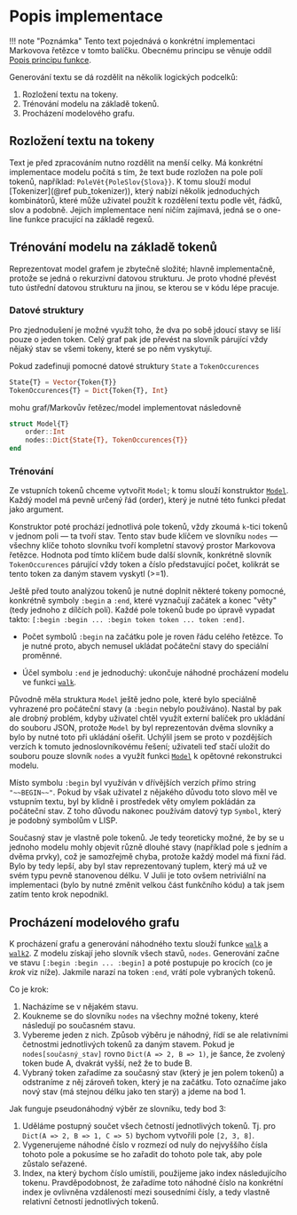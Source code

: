 # Popis implementace

!!! note "Poznámka"
    Tento text pojednává o konkrétní implementaci Markovova řetězce v tomto balíčku. Obecnému principu se věnuje oddíl [Popis principu funkce](@ref).

Generování textu se dá rozdělit na několik logických podcelků:

1. Rozložení textu na tokeny.
2. Trénování modelu na základě tokenů.
3. Procházení modelového grafu.

## Rozložení textu na tokeny

Text je před zpracováním nutno rozdělit na menší celky. Má konkrétní implementace modelu počítá s tím, že text bude rozložen na pole polí tokenů, například: `PoleVět{PoleSlov{Slova}}`. K tomu slouží modul [Tokenizer](@ref pub_tokenizer)), který nabízí několik jednoduchých kombinátorů, které může uživatel použít k rozdělení textu podle vět, řádků, slov a podobně. Jejich implementace není ničím zajímavá, jedná se o one-line funkce pracující na základě regexů.

## Trénování modelu na základě tokenů

Reprezentovat model grafem je zbytečně složité; hlavně implementačně, protože se jedná o rekurzivní datovou strukturu. Je proto vhodné převést tuto ústřední datovou strukturu na jinou, se kterou se v kódu lépe pracuje.

### Datové struktury

Pro zjednodušení je možné využít toho, že dva po sobě jdoucí stavy se liší pouze o jeden token. Celý graf pak jde převést na slovník párující vždy nějaký stav se všemi tokeny, které se po něm vyskytují.

Pokud zadefinuji pomocné datové struktury `State` a `TokenOccurences`

```julia
State{T} = Vector{Token{T}}
TokenOccurences{T} = Dict{Token{T}, Int}
```

mohu graf/Markovův řetězec/model implementovat následovně

```julia
struct Model{T}
    order::Int
    nodes::Dict{State{T}, TokenOccurences{T}}
end
```

### Trénování

Ze vstupních tokenů chceme vytvořit `Model`; k tomu slouží konstruktor [`Model`](@ref). Každý model má pevně určený řád (order), který je nutné této funkci předat jako argument.

Konstruktor poté prochází jednotlivá pole tokenů, vždy zkoumá ``k``-tici tokenů v jednom poli — ta tvoří stav. Tento stav bude klíčem ve slovníku `nodes` — všechny klíče tohoto slovníku tvoří kompletní stavový prostor Markovova řetězce. Hodnota pod tímto klíčem bude další slovník, konkrétně slovník `TokenOccurences` párující vždy token a číslo představující počet, kolikrát se tento token za daným stavem vyskytl (>=1).

Ještě před touto analýzou tokenů je nutné doplnit některé tokeny pomocné, konkrétně symboly `:begin` a `:end`, které vyznačují začátek a konec "věty" (tedy jednoho z dílčích polí). Každé pole tokenů bude po úpravě vypadat takto: `[:begin :begin ... :begin token token ... token :end]`.

- Počet symbolů `:begin` na začátku pole je roven řádu celého řetězce. To je nutné proto, abych nemusel ukládat počáteční stavy do speciální proměnné.

- Účel symbolu `:end` je jednoduchý: ukončuje náhodné procházení modelu ve funkci [`walk`](@ref).

Původně měla struktura `Model` ještě jedno pole, které bylo speciálně vyhrazené pro počáteční stavy (a `:begin` nebylo používáno). Nastal by pak ale drobný problém, kdyby uživatel chtěl využít externí balíček pro ukládání do souboru JSON, protože `Model` by byl reprezentován dvěma slovníky a bylo by nutné toto při ukládání ošeřit. Uchýlil jsem se proto v pozdějších verzích k tomuto jednoslovníkovému řešení; uživateli teď stačí uložit do souboru pouze slovník `nodes` a využít funkci [`Model`](@ref) k opětovné rekonstrukci modelu.

Místo symbolu `:begin` byl využíván v dřívějších verzích přímo string `"~~BEGIN~~"`. Pokud by však uživatel z nějakého důvodu toto slovo měl ve vstupním textu, byl by klidně i prostředek věty omylem pokládán za počáteční stav. Z toho důvodu nakonec používám datový typ `Symbol`, který je podobný symbolům v LISP.

Současný stav je vlastně pole tokenů. Je tedy teoreticky možné, že by se u jednoho modelu mohly objevit různě dlouhé stavy (například pole s jedním a dvěma prvky), což je samozřejmě chyba, protože každý model má fixní řád. Bylo by tedy lepší, aby byl stav reprezentovaný tuplem, který má už ve svém typu pevně stanovenou délku. V Julii je toto ovšem netriviální na implementaci (bylo by nutné změnit velkou část funkčního kódu) a tak jsem zatím tento krok nepodnikl.

## Procházení modelového grafu

K procházení grafu a generování náhodného textu slouží funkce [`walk`](@ref) a [`walk2`](@ref). Z modelu získají jeho slovník všech stavů, `nodes`. Generování začne ve stavu `[:begin :begin ... :begin]` a poté postupuje po krocích (co je *krok* viz níže). Jakmile narazí na token `:end`, vrátí pole vybraných tokenů.

Co je krok:
1. Nacházíme se v nějakém stavu.
2. Koukneme se do slovníku `nodes` na všechny možné tokeny, které následují po současném stavu.
3. Vybereme jeden z nich. Způsob výběru je náhodný, řídí se ale relativními četnostmi jednotlivých tokenů za daným stavem. Pokud je `nodes[současný_stav]` rovno `Dict(A => 2, B => 1)`, je šance, že zvolený token bude A, dvakrát vyšší, než že to bude B.
4. Vybraný token zařadíme za současný stav (který je jen polem tokenů) a odstraníme z něj zároveň token, který je na začátku. Toto označíme jako nový stav (má stejnou délku jako ten starý) a jdeme na bod 1.

Jak funguje pseudonáhodný výběr ze slovníku, tedy bod 3:
1. Uděláme postupný součet všech četností jednotlivých tokenů. Tj. pro `Dict(A => 2, B => 1, C => 5)` bychom vytvořili pole `[2, 3, 8]`.
2. Vygenerujeme náhodné číslo v rozmezí od nuly do nejvyššího čísla tohoto pole a pokusíme se ho zařadit do tohoto pole tak, aby pole zůstalo seřazené.
3. Index, na který bychom číslo umístili, použijeme jako index následujícího tokenu. Pravděpodobnost, že zařadíme toto náhodné číslo na konkrétní index je ovlivněna vzdáleností mezi sousedními čísly, a tedy vlastně relativní četností jednotlivých tokenů.

